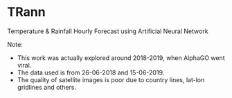# TRann
Temperature & Rainfall Hourly Forecast using Artificial Neural Network

Note:
-  This work was actually explored around 2018-2019, when AlphaGO went viral.
-  The data used is from 26-06-2018 and 15-06-2019.
-  The quality of satellite images is poor due to country lines, lat-lon gridlines and others.
